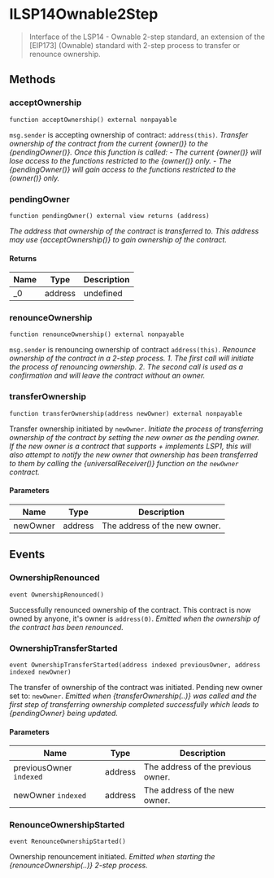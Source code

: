 # ILSP14Ownable2Step

> Interface of the LSP14 - Ownable 2-step standard, an extension of the [EIP173] (Ownable) standard with 2-step process to transfer or renounce ownership.

## Methods

### acceptOwnership

```solidity
function acceptOwnership() external nonpayable
```

`msg.sender` is accepting ownership of contract: `address(this)`.
_Transfer ownership of the contract from the current {owner()} to the {pendingOwner()}. Once this function is called: - The current {owner()} will lose access to the functions restricted to the {owner()} only. - The {pendingOwner()} will gain access to the functions restricted to the {owner()} only._

### pendingOwner

```solidity
function pendingOwner() external view returns (address)
```

_The address that ownership of the contract is transferred to. This address may use {acceptOwnership()} to gain ownership of the contract._

#### Returns

| Name | Type    | Description |
| ---- | ------- | ----------- |
| \_0  | address | undefined   |

### renounceOwnership

```solidity
function renounceOwnership() external nonpayable
```

`msg.sender` is renouncing ownership of contract `address(this)`.
_Renounce ownership of the contract in a 2-step process. 1. The first call will initiate the process of renouncing ownership. 2. The second call is used as a confirmation and will leave the contract without an owner._

### transferOwnership

```solidity
function transferOwnership(address newOwner) external nonpayable
```

Transfer ownership initiated by `newOwner`.
_Initiate the process of transferring ownership of the contract by setting the new owner as the pending owner. If the new owner is a contract that supports + implements LSP1, this will also attempt to notify the new owner that ownership has been transferred to them by calling the {universalReceiver()} function on the `newOwner` contract._

#### Parameters

| Name     | Type    | Description                   |
| -------- | ------- | ----------------------------- |
| newOwner | address | The address of the new owner. |

## Events

### OwnershipRenounced

```solidity
event OwnershipRenounced()
```

Successfully renounced ownership of the contract. This contract is now owned by anyone, it&#39;s owner is `address(0)`.
_Emitted when the ownership of the contract has been renounced._

### OwnershipTransferStarted

```solidity
event OwnershipTransferStarted(address indexed previousOwner, address indexed newOwner)
```

The transfer of ownership of the contract was initiated. Pending new owner set to: `newOwner`.
_Emitted when {transferOwnership(..)} was called and the first step of transferring ownership completed successfully which leads to {pendingOwner} being updated._

#### Parameters

| Name                    | Type    | Description                        |
| ----------------------- | ------- | ---------------------------------- |
| previousOwner `indexed` | address | The address of the previous owner. |
| newOwner `indexed`      | address | The address of the new owner.      |

### RenounceOwnershipStarted

```solidity
event RenounceOwnershipStarted()
```

Ownership renouncement initiated.
_Emitted when starting the {renounceOwnership(..)} 2-step process._
